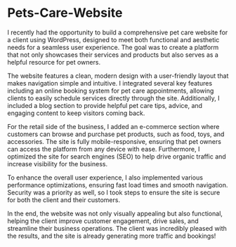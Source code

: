 # Pets-Care-Website
I recently had the opportunity to build a comprehensive pet care website for a client using WordPress, designed to meet both functional and aesthetic needs for a seamless user experience. The goal was to create a platform that not only showcases their services and products but also serves as a helpful resource for pet owners.

The website features a clean, modern design with a user-friendly layout that makes navigation simple and intuitive. I integrated several key features including an online booking system for pet care appointments, allowing clients to easily schedule services directly through the site. Additionally, I included a blog section to provide helpful pet care tips, advice, and engaging content to keep visitors coming back.

For the retail side of the business, I added an e-commerce section where customers can browse and purchase pet products, such as food, toys, and accessories. The site is fully mobile-responsive, ensuring that pet owners can access the platform from any device with ease. Furthermore, I optimized the site for search engines (SEO) to help drive organic traffic and increase visibility for the business.

To enhance the overall user experience, I also implemented various performance optimizations, ensuring fast load times and smooth navigation. Security was a priority as well, so I took steps to ensure the site is secure for both the client and their customers.

In the end, the website was not only visually appealing but also functional, helping the client improve customer engagement, drive sales, and streamline their business operations. The client was incredibly pleased with the results, and the site is already generating more traffic and bookings!
